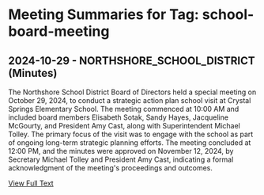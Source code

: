 # Meeting Summaries for Tag: school-board-meeting

## 2024-10-29 - NORTHSHORE_SCHOOL_DISTRICT (Minutes)

The Northshore School District Board of Directors held a special meeting on October 29, 2024, to conduct a strategic action plan school visit at Crystal Springs Elementary School. The meeting commenced at 10:00 AM and included board members Elisabeth Sotak, Sandy Hayes, Jacqueline McGourty, and President Amy Cast, along with Superintendent Michael Tolley. The primary focus of the visit was to engage with the school as part of ongoing long-term strategic planning efforts. The meeting concluded at 12:00 PM, and the minutes were approved on November 12, 2024, by Secretary Michael Tolley and President Amy Cast, indicating a formal acknowledgment of the meeting's proceedings and outcomes.

[View Full Text](https://raw.githubusercontent.com/VoronoiPerspectives/WashingtonStateSchoolBoardExplorer/refs/heads/main/data/countries/usa/states/wa/counties/snohomish/school_boards/northshore_school_district/2024/2024-10-29-minutes.txt)

